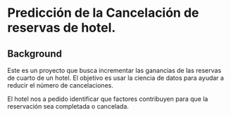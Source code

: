 # Predicción de la Cancelación de reservas de hotel.

## Background

Este es un proyecto que busca incrementar las ganancias de las reservas de cuarto de un hotel. El objetivo es usar la ciencia de datos para ayudar a reducir el número de cancelaciones.

El hotel nos a pedido identificar que factores contribuyen para que la reservación sea completada o cancelada. 